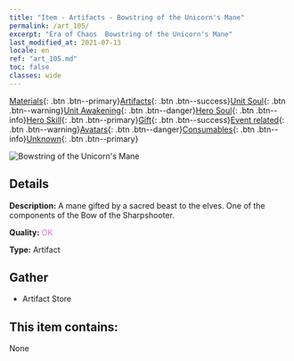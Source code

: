 ```yaml
---
title: "Item - Artifacts - Bowstring of the Unicorn's Mane"
permalink: /art_105/
excerpt: "Era of Chaos  Bowstring of the Unicorn's Mane"
last_modified_at: 2021-07-13
locale: en
ref: "art_105.md"
toc: false
classes: wide
---
```

 [Materials](/Items/){: .btn .btn--primary}[Artifacts](/Items/Artifacts/){: .btn .btn--success}[Unit Soul](/Items/UnitSoul/){: .btn .btn--warning}[Unit Awakening](/Items/UnitAwakening/){: .btn .btn--danger}[Hero Soul](/Items/HeroSoul/){: .btn .btn--info}[Hero Skill](/Items/HeroSkill/){: .btn .btn--primary}[Gift](/Items/Gift/){: .btn .btn--success}[Event related](/Items/Events/){: .btn .btn--warning}[Avatars](/Items/Avatars/){: .btn .btn--danger}[Consumables](/Items/Consumables/){: .btn .btn--info}[Unknown](/Items/Unknown/){: .btn .btn--primary}

 ![Bowstring of the Unicorn's Mane](/images/t/artifact_40103.png)

## Details
 **Description:** A mane gifted by a sacred beast to the elves. One of the components of the Bow of the Sharpshooter.

 **Quality:** <span style="color: #DA70D6">OK</span>

 **Type:** Artifact

## Gather

*    Artifact Store 

## This item contains:

  None

